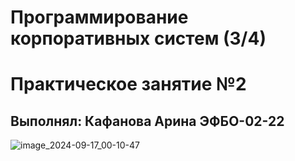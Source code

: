 # Программирование корпоративных систем (3/4)
# Практическое занятие №2
## Выполнял: Кафанова Арина ЭФБО-02-22

![image_2024-09-17_00-10-47](https://github.com/user-attachments/assets/d53f5086-3dfe-4e00-a579-bb1fe8d4e48c)
